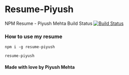 # Resume-Piyush
NPM Resume - Piyush Mehta
Build Status
[![Build Status](https://travis-ci.com/piyush97/Resume-Piyush.svg?token=g3CxDf8EXQoxGMAHdh9U&branch=master)](https://travis-ci.com/piyush97/Resume-Piyush)

### How to use my resume

```
npm i -g resume-piyush
```

```
resume-piyush
```

#### Made with love by Piyush Mehta
